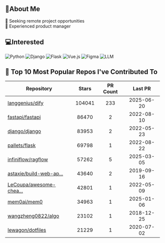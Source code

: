 ## 💫About Me 
👯 Seeking remote project opportunities   
🌱 Experienced product manager

## 💻Interested
![Python](https://img.shields.io/badge/python-3670A0?style=for-the-badge&logo=python&logoColor=ffdd54) ![Django](https://img.shields.io/badge/django-%23092E20.svg?style=for-the-badge&logo=django&logoColor=white) ![Flask](https://img.shields.io/badge/flask-%23000.svg?style=for-the-badge&logo=flask&logoColor=white) ![Vue.js](https://img.shields.io/badge/vuejs-%2335495e.svg?style=for-the-badge&logo=vuedotjs&logoColor=%234FC08D)  ![Figma](https://img.shields.io/badge/figma-%23F24E1E.svg?style=for-the-badge&logo=figma&logoColor=white) ![LLM](https://img.shields.io/badge/LLM-%23412991.svg?style=for-the-badge&logo=openai&logoColor=white)

## 🌟 Top 10 Most Popular Repos I've Contributed To

| Repository | Stars | PR Count | Last PR |
|-----|:---:|:---:|:---:|
| [langgenius/dify](https://github.com/langgenius/dify) | 104041 | 233 | 2025-06-20 |
| [fastapi/fastapi](https://github.com/fastapi/fastapi) | 86470 | 2 | 2022-08-10 |
| [django/django](https://github.com/django/django) | 83953 | 2 | 2022-05-23 |
| [pallets/flask](https://github.com/pallets/flask) | 69798 | 1 | 2022-08-22 |
| [infiniflow/ragflow](https://github.com/infiniflow/ragflow) | 57262 | 5 | 2025-03-05 |
| [astaxie/build-web-ap...](https://github.com/astaxie/build-web-application-with-golang) | 43640 | 2 | 2019-09-16 |
| [LeCoupa/awesome-chea...](https://github.com/LeCoupa/awesome-cheatsheets) | 42801 | 1 | 2022-05-09 |
| [mem0ai/mem0](https://github.com/mem0ai/mem0) | 34963 | 1 | 2025-01-06 |
| [wangzheng0822/algo](https://github.com/wangzheng0822/algo) | 23102 | 1 | 2018-12-25 |
| [lewagon/dotfiles](https://github.com/lewagon/dotfiles) | 21229 | 1 | 2020-07-02 |

